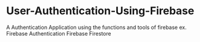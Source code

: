 # User-Authentication-Using-Firebase
A Authentication Application using the functions and tools of firebase
ex. Firebase Authentication
    Firebase Firestore
